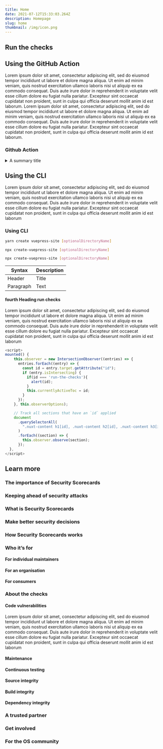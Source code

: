 ```yaml
---
title: Home
date: 2021-07-12T15:33:03.264Z
description: Homepage
slug: home
thumbnail: /img/icon.png
---
```

<sidebar ref="sideBar" class="sticky top-100 h-400 w-1/3 hidden md:block"></sidebar>

<section class="bg-orange prose md:prose-lg w-full">

<h2 class="h1" id="run-the-checks">Run the checks</h2>

## Using the GitHub Action

Lorem ipsum dolor sit amet, consectetur adipiscing elit, sed do eiusmod tempor incididunt ut labore et dolore magna aliqua. Ut enim ad minim veniam, quis nostrud exercitation ullamco laboris nisi ut aliquip ex ea commodo consequat. Duis aute irure dolor in reprehenderit in voluptate velit esse cillum dolore eu fugiat nulla pariatur. Excepteur sint occaecat cupidatat non proident, sunt in culpa qui officia deserunt mollit anim id est laborum. Lorem ipsum dolor sit amet, consectetur adipiscing elit, sed do eiusmod tempor incididunt ut labore et dolore magna aliqua. Ut enim ad minim veniam, quis nostrud exercitation ullamco laboris nisi ut aliquip ex ea commodo consequat. Duis aute irure dolor in reprehenderit in voluptate velit esse cillum dolore eu fugiat nulla pariatur. Excepteur sint occaecat cupidatat non proident, sunt in culpa qui officia deserunt mollit anim id est laborum.

<section class="highlight-section">
<h3>Github Action</h3>

<details><summary>A summary title </summary>

*Bold:* Something here

*Bold:* Needs to be bold. <sup>another</sup>

*Example:* text here.

> TODO() 
> something
> here?

</details>
</section>

## Using the CLI

Lorem ipsum dolor sit amet, consectetur adipiscing elit, sed do eiusmod tempor incididunt ut labore et dolore magna aliqua. Ut enim ad minim veniam, quis nostrud exercitation ullamco laboris nisi ut aliquip ex ea commodo consequat. Duis aute irure dolor in reprehenderit in voluptate velit esse cillum dolore eu fugiat nulla pariatur. Excepteur sint occaecat cupidatat non proident, sunt in culpa qui officia deserunt mollit anim id est laborum

<section class="highlight-section">
<h3>Using CLI</h3>

<code-group>
<code-block title="Bash" active>

```bash
yarn create vuepress-site [optionalDirectoryName]
```

</code-block>

<code-block title="Homebrew">

```bash
npx create-vuepress-site [optionalDirectoryName]
```

</code-block>

<code-block title="Docker">

```bash
npx create-vuepress-site [optionalDirectoryName]
```

</code-block>
</code-group>
</section>

| Syntax      | Description |
| ----------- | ----------- |
| Header      | Title       |
| Paragraph   | Text        |

#### fourth Heading run checks

Lorem ipsum dolor sit amet, consectetur adipiscing elit, sed do eiusmod tempor incididunt ut labore et dolore magna aliqua. Ut enim ad minim veniam, quis nostrud exercitation ullamco laboris nisi ut aliquip ex ea commodo consequat. Duis aute irure dolor in reprehenderit in voluptate velit esse cillum dolore eu fugiat nulla pariatur. Excepteur sint occaecat cupidatat non proident, sunt in culpa qui officia deserunt mollit anim id est laborum

<code-block title="Vue js" single active>

```javascript
<script>
mounted() {
    this.observer = new IntersectionObserver((entries) => {
      entries.forEach((entry) => {
        const id = entry.target.getAttribute("id");
        if (entry.isIntersecting) {
          if(id === 'run-the-checks'){
            alert(id);
          }
          this.currentlyActiveToc = id;
        }
      });
    }, this.observerOptions);

    // Track all sections that have an `id` applied
    document
      .querySelectorAll(
        ".nuxt-content h1[id], .nuxt-content h2[id], .nuxt-content h3[id], .nuxt-content h4[id]"
      )
      .forEach((section) => {
        this.observer.observe(section);
      });
  },
</script>
```

</code-block>

<h2 class="h1" id="learn-more">Learn more</h2>

### The importance of Security Scorecards
### Keeping ahead of security attacks 
### What is Security Scorecards
### Make better security decisions
### How Security Scorecards works
### Who it’s for

#### For individual maintainers


#### For an organisation
#### For consumers

### About the checks

#### Code vulnerabilities

Lorem ipsum dolor sit amet, consectetur adipiscing elit, sed do eiusmod tempor incididunt ut labore et dolore magna aliqua. Ut enim ad minim veniam, quis nostrud exercitation ullamco laboris nisi ut aliquip ex ea commodo consequat. Duis aute irure dolor in reprehenderit in voluptate velit esse cillum dolore eu fugiat nulla pariatur. Excepteur sint occaecat cupidatat non proident, sunt in culpa qui officia deserunt mollit anim id est laborum

#### Maintenance
#### Continuous testing
#### Source integrity
#### Build integrity
#### Dependency integrity

### A trusted partner
### Get involved
### For the OS community


</section>
